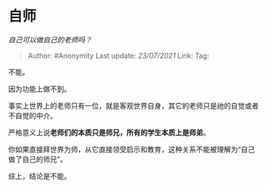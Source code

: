 # 自师
*自己可以做自己的老师吗？*

> Author: #Anonymity
> Last update: *23/07/2021* 
> Link:
> Tag:   



不能。

因为功能上做不到。

事实上世界上的老师只有一位，就是客观世界自身，其它的老师只是祂的自觉或者不自觉的中介。

严格意义上说**老师们的本质只是师兄，所有的学生本质上是师弟**。

你如果直接拜世界为师，从它直接领受启示和教育，这种关系不能被理解为“自己做了自己的师兄”。

综上，结论是不能。



